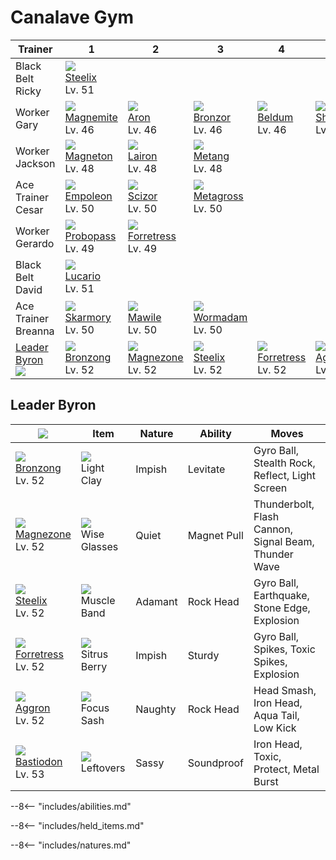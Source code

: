 # Canalave Gym

Trainer                      | 1                                 | 2                                  | 3                                 | 4                                  | 5                                | 6
---                          | ---                               | ---                                | ---                               | ---                                | ---                              | ---
Black Belt Ricky             | ![][208]<br>[Steelix]<br>Lv. 51   | &nbsp;                             | &nbsp;                            | &nbsp;                             | &nbsp;                           | &nbsp;
Worker Gary                  | ![][081]<br>[Magnemite]<br>Lv. 46 | ![][304]<br>[Aron]<br>Lv. 46       | ![][436]<br>[Bronzor]<br>Lv. 46   | ![][374]<br>[Beldum]<br>Lv. 46     | ![][410]<br>[Shieldon]<br>Lv. 46 | &nbsp;
Worker Jackson               | ![][082]<br>[Magneton]<br>Lv. 48  | ![][305]<br>[Lairon]<br>Lv. 48     | ![][375]<br>[Metang]<br>Lv. 48    | &nbsp;                             | &nbsp;                           | &nbsp;
Ace Trainer Cesar            | ![][395]<br>[Empoleon]<br>Lv. 50  | ![][212]<br>[Scizor]<br>Lv. 50     | ![][376]<br>[Metagross]<br>Lv. 50 | &nbsp;                             | &nbsp;                           | &nbsp;
Worker Gerardo               | ![][476]<br>[Probopass]<br>Lv. 49 | ![][205]<br>[Forretress]<br>Lv. 49 | &nbsp;                            | &nbsp;                             | &nbsp;                           | &nbsp;
Black Belt David             | ![][448]<br>[Lucario]<br>Lv. 51   | &nbsp;                             | &nbsp;                            | &nbsp;                             | &nbsp;                           | &nbsp;
Ace Trainer Breanna          | ![][227]<br>[Skarmory]<br>Lv. 50  | ![][303]<br>[Mawile]<br>Lv. 50     | ![][413]<br>[Wormadam]<br>Lv. 50  | &nbsp;                             | &nbsp;                           | &nbsp;
[Leader Byron]<br>![][byron] | ![][437]<br>[Bronzong]<br>Lv. 52  | ![][462]<br>[Magnezone]<br>Lv. 52  | ![][208]<br>[Steelix]<br>Lv. 52   | ![][205]<br>[Forretress]<br>Lv. 52 | ![][306]<br>[Aggron]<br>Lv. 52   | ![][411]<br>[Bastiodon]<br>Lv. 53

## Leader Byron
![][byron]                         | Item                              | Nature  | Ability     | Moves
---                                | ---                               | ---     | ---         | ---
![][437]<br>[Bronzong]<br>Lv. 52   | ![][light-clay]<br>Light Clay     | Impish  | Levitate    | Gyro Ball, Stealth Rock, Reflect, Light Screen
![][462]<br>[Magnezone]<br>Lv. 52  | ![][wise-glasses]<br>Wise Glasses | Quiet   | Magnet Pull | Thunderbolt, Flash Cannon, Signal Beam, Thunder Wave
![][208]<br>[Steelix]<br>Lv. 52    | ![][muscle-band]<br>Muscle Band   | Adamant | Rock Head   | Gyro Ball, Earthquake, Stone Edge, Explosion
![][205]<br>[Forretress]<br>Lv. 52 | ![][sitrus-berry]<br>Sitrus Berry | Impish  | Sturdy      | Gyro Ball, Spikes, Toxic Spikes, Explosion
![][306]<br>[Aggron]<br>Lv. 52     | ![][focus-sash]<br>Focus Sash     | Naughty | Rock Head   | Head Smash, Iron Head, Aqua Tail, Low Kick
![][411]<br>[Bastiodon]<br>Lv. 53  | ![][leftovers]<br>Leftovers       | Sassy   | Soundproof  | Iron Head, Toxic, Protect, Metal Burst

--8<-- "includes/abilities.md"

--8<-- "includes/held_items.md"

--8<-- "includes/natures.md"

[Leader Byron]: #leader-byron
[Magnemite]: ../../pokemons/081/
[Magneton]: ../../pokemons/082/
[Forretress]: ../../pokemons/205/
[Steelix]: ../../pokemons/208/
[Scizor]: ../../pokemons/212/
[Skarmory]: ../../pokemons/227/
[Mawile]: ../../pokemons/303/
[Aron]: ../../pokemons/304/
[Lairon]: ../../pokemons/305/
[Aggron]: ../../pokemons/306/
[Beldum]: ../../pokemons/374/
[Metang]: ../../pokemons/375/
[Metagross]: ../../pokemons/376/
[Empoleon]: ../../pokemons/395/
[Shieldon]: ../../pokemons/410/
[Bastiodon]: ../../pokemons/411/
[Wormadam]: ../../pokemons/413/
[Bronzor]: ../../pokemons/436/
[Bronzong]: ../../pokemons/437/
[Lucario]: ../../pokemons/448/
[Magnezone]: ../../pokemons/462/
[Probopass]: ../../pokemons/476/
[focus-sash]: ../img/items/focus-sash.png
[leftovers]: ../img/items/leftovers.png
[light-clay]: ../img/items/light-clay.png
[muscle-band]: ../img/items/muscle-band.png
[sitrus-berry]: ../img/items/sitrus-berry.png
[wise-glasses]: ../img/items/wise-glasses.png
[081]: ../img/pokemon/081.png
[082]: ../img/pokemon/082.png
[205]: ../img/pokemon/205.png
[208]: ../img/pokemon/208.png
[212]: ../img/pokemon/212.png
[227]: ../img/pokemon/227.png
[303]: ../img/pokemon/303.png
[304]: ../img/pokemon/304.png
[305]: ../img/pokemon/305.png
[306]: ../img/pokemon/306.png
[374]: ../img/pokemon/374.png
[375]: ../img/pokemon/375.png
[376]: ../img/pokemon/376.png
[395]: ../img/pokemon/395.png
[410]: ../img/pokemon/410.png
[411]: ../img/pokemon/411.png
[413]: ../img/pokemon/413.png
[436]: ../img/pokemon/436.png
[437]: ../img/pokemon/437.png
[448]: ../img/pokemon/448.png
[462]: ../img/pokemon/462.png
[476]: ../img/pokemon/476.png
[byron]: ../img/trainer/byron.png

